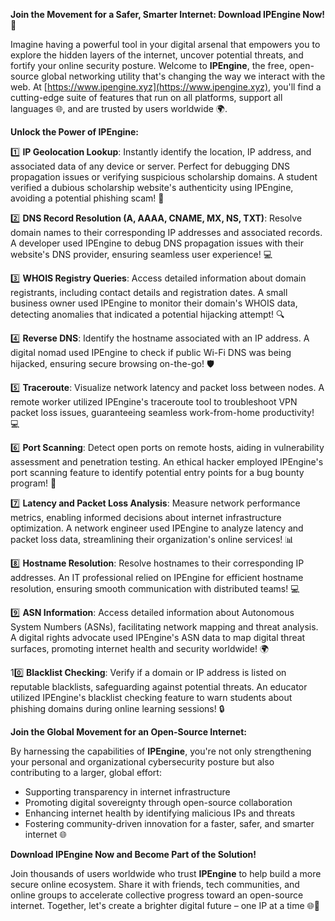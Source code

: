 **Join the Movement for a Safer, Smarter Internet: Download IPEngine Now! 🚀**

Imagine having a powerful tool in your digital arsenal that empowers you to explore the hidden layers of the internet, uncover potential threats, and fortify your online security posture. Welcome to **IPEngine**, the free, open-source global networking utility that's changing the way we interact with the web. At [https://www.ipengine.xyz](https://www.ipengine.xyz), you'll find a cutting-edge suite of features that run on all platforms, support all languages 🌐, and are trusted by users worldwide 🌍.

**Unlock the Power of IPEngine:**

1️⃣ **IP Geolocation Lookup**: Instantly identify the location, IP address, and associated data of any device or server. Perfect for debugging DNS propagation issues or verifying suspicious scholarship domains. A student verified a dubious scholarship website's authenticity using IPEngine, avoiding a potential phishing scam! 🤔

2️⃣ **DNS Record Resolution (A, AAAA, CNAME, MX, NS, TXT)**: Resolve domain names to their corresponding IP addresses and associated records. A developer used IPEngine to debug DNS propagation issues with their website's DNS provider, ensuring seamless user experience! 💻

3️⃣ **WHOIS Registry Queries**: Access detailed information about domain registrants, including contact details and registration dates. A small business owner used IPEngine to monitor their domain's WHOIS data, detecting anomalies that indicated a potential hijacking attempt! 🔍

4️⃣ **Reverse DNS**: Identify the hostname associated with an IP address. A digital nomad used IPEngine to check if public Wi-Fi DNS was being hijacked, ensuring secure browsing on-the-go! 🛡️

5️⃣ **Traceroute**: Visualize network latency and packet loss between nodes. A remote worker utilized IPEngine's traceroute tool to troubleshoot VPN packet loss issues, guaranteeing seamless work-from-home productivity! 💻

6️⃣ **Port Scanning**: Detect open ports on remote hosts, aiding in vulnerability assessment and penetration testing. An ethical hacker employed IPEngine's port scanning feature to identify potential entry points for a bug bounty program! 🔑

7️⃣ **Latency and Packet Loss Analysis**: Measure network performance metrics, enabling informed decisions about internet infrastructure optimization. A network engineer used IPEngine to analyze latency and packet loss data, streamlining their organization's online services! 📊

8️⃣ **Hostname Resolution**: Resolve hostnames to their corresponding IP addresses. An IT professional relied on IPEngine for efficient hostname resolution, ensuring smooth communication with distributed teams! 💻

9️⃣ **ASN Information**: Access detailed information about Autonomous System Numbers (ASNs), facilitating network mapping and threat analysis. A digital rights advocate used IPEngine's ASN data to map digital threat surfaces, promoting internet health and security worldwide! 🌍

10️⃣ **Blacklist Checking**: Verify if a domain or IP address is listed on reputable blacklists, safeguarding against potential threats. An educator utilized IPEngine's blacklist checking feature to warn students about phishing domains during online learning sessions! 🔒

**Join the Global Movement for an Open-Source Internet:**

By harnessing the capabilities of **IPEngine**, you're not only strengthening your personal and organizational cybersecurity posture but also contributing to a larger, global effort:

* Supporting transparency in internet infrastructure
* Promoting digital sovereignty through open-source collaboration
* Enhancing internet health by identifying malicious IPs and threats
* Fostering community-driven innovation for a faster, safer, and smarter internet 🌐

**Download IPEngine Now and Become Part of the Solution!**

Join thousands of users worldwide who trust **IPEngine** to help build a more secure online ecosystem. Share it with friends, tech communities, and online groups to accelerate collective progress toward an open-source internet. Together, let's create a brighter digital future – one IP at a time 🌐🚀